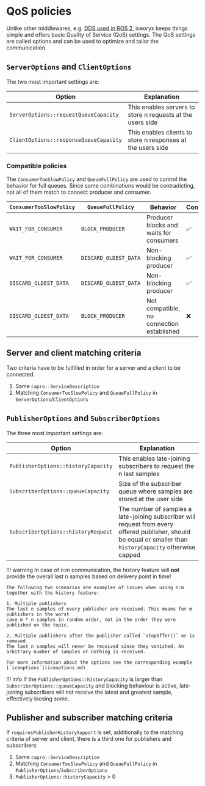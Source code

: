 # QoS policies

Unlike other middlewares, e.g. [DDS used in ROS 2](https://docs.ros.org/en/galactic/Concepts/About-Quality-of-Service-Settings.html),
iceoryx keeps things simple and offers basic Quality of Service (QoS) settings. The QoS
settings are called options and can be used to optimize and tailor the communication.

## `ServerOptions` and `ClientOptions`

The two most important settings are:

| Option                                 | Explanation                                                  |
|----------------------------------------|--------------------------------------------------------------|
| `ServerOptions::requestQueueCapacity`  | This enables servers to store n requests at the users side   |
| `ClientOptions::responseQueueCapacity` | This enables clients to store n responses at the users side  |

### Compatible policies

The `ConsumerTooSlowPolicy` and `QueueFullPolicy` are used to control the behavior for full queues. Since some
combinations would be contradicting, not all of them match to connect producer and consumer.

| `ConsumerTooSlowPolicy`   | `QueueFullPolicy`     | Behavior                                   | Connection          |
|---------------------------|-----------------------|--------------------------------------------|---------------------|
| `WAIT_FOR_CONSUMER`       | `BLOCK_PRODUCER`      | Producer blocks and waits for consumers    | :white_check_mark:  |
| `WAIT_FOR_CONSUMER`       | `DISCARD_OLDEST_DATA` | Non-blocking producer                      | :white_check_mark:  |
| `DISCARD_OLDEST_DATA`     | `DISCARD_OLDEST_DATA` | Non-blocking producer                      | :white_check_mark:  |
| `DISCARD_OLDEST_DATA`     | `BLOCK_PRODUCER`      | Not compatible, no connection established  | :x:                 |

## Server and client matching criteria

Two criteria have to be fulfilled in order for a server and a client to be connected.

1. Same `capro::ServiceDescription`
2. Matching `ConsumerTooSlowPolicy` and `QueueFullPolicy` in `ServerOptions`/`ClientOptions`

## `PublisherOptions` and `SubscriberOptions`

The three most important settings are:

| Option                              | Explanation                                                                                                                                                   |
|-------------------------------------|---------------------------------------------------------------------------------------------------------------------------------------------------------------|
| `PublisherOptions::historyCapacity` | This enables late-joining subscribers to request the n last samples                                                                                           |
| `SubscriberOptions::queueCapacity`  | Size of the subscriber queue where samples are stored at the user side                                                                                        |
| `SubscriberOptions::historyRequest` | The number of samples a late-joining subscriber will request from every offered publisher, should be equal or smaller than `historyCapacity` otherwise capped |

!!! warning
    In case of n:m communication, the history feature will **not** provide the overall last n samples based on delivery point in time!

    The following two scenarios are examples of issues when using n:m together with the history feature:

    1. Multiple publishers
    The last n samples of every publisher are received. This means for m publishers in the worst
    case m * n samples in random order, not in the order they were published on the topic.

    2. Multiple publishers after the publisher called `stopOffer()` or is removed
    The last n samples will never be received since they vanished. An arbitrary number of samples or nothing is received.

    For more information about the options see the corresponding example [`iceoptions`](iceoptions.md).

!!! info
    If the `PublisherOptions::historyCapacity` is larger than `SubscriberOptions::queueCapacity` and blocking behaviour
    is active, late-joining subscribers will not receive the latest and greatest sample, effectively loosing some.

## Publisher and subscriber matching criteria

If `requiresPublisherHistorySupport` is set, additionally to the matching criteria of server and client, there is a third one for publishers and subscribers:

1. Same `capro::ServiceDescription`
2. Matching `ConsumerTooSlowPolicy` and `QueueFullPolicy` in `PublisherOptions`/`SubscriberOptions`
3. `PublisherOptions::historyCapacity` > 0
